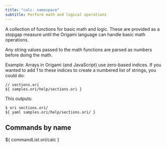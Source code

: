 ```yaml
---
title: "calc: namespace"
subtitle: Perform math and logical operations
---
```


A collection of functions for basic math and logic. These are provided as a stopgap measure until the Origami language can handle basic math operations.

Any string values passed to the math functions are parsed as numbers before doing the math.

Example: Arrays in Origami (and JavaScript) use zero-based indices. If you wanted to add 1 to these indices to create a numbered list of strings, you could do:

```ori
// sections.ori
${ samples.ori/help/sections.ori }
```

This outputs:

```console
$ ori sections.ori/
${ yaml samples.ori/help/sections.ori/ }
```

## Commands by name

${ commandList.ori/calc }
